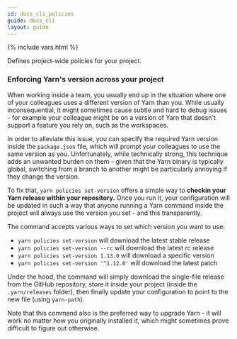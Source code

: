 ```yaml
---
id: docs_cli_policies
guide: docs_cli
layout: guide
---
```


{% include vars.html %}

<p class="lead">Defines project-wide policies for your project.</p>

### Enforcing Yarn's version across your project <a class="toc" id="toc-policies-set-version" href="#toc-policies-set-version"></a>

When working inside a team, you usually end up in the situation where one of your
colleagues uses a different version of Yarn than you. While usually inconsequential,
it might sometimes cause subtle and hard to debug issues - for example your colleague
might be on a version of Yarn that doesn't support a feature you rely on, such as
the workspaces.

In order to alleviate this issue, you can specify the required Yarn version inside
the `package.json` file, which will prompt your colleagues to use the same version as
you. Unfortunately, while technically strong, this technique adds an unwanted burden
on them - given that the Yarn binary is typically global, switching from a branch to
another might be particularly annoying if they change the version.

To fix that, `yarn policies set-version` offers a simple way to **checkin your Yarn
release within your repository.** Once you run it, your configuration will be updated
in such a way that anyone running a Yarn command inside the project will always use
the version you set - and this transparently.

The command accepts various ways to set which version you want to use:

  - `yarn policies set-version` will download the latest stable release
  - `yarn policies set-version --rc` will download the latest rc release
  - `yarn policies set-version 1.13.0` will download a specific version
  - `yarn policies set-version '^1.12.0'` will download the latest patch

Under the hood, the command will simply download the single-file release from the
GitHub repository, store it inside your project (inside the `.yarn/releases` folder),
then finally update your configuration to point to the new file (using `yarn-path`).

Note that this command also is the preferred way to upgrade Yarn - it will work no
matter how you originally installed it, which might sometimes prove difficult to
figure out otherwise.
